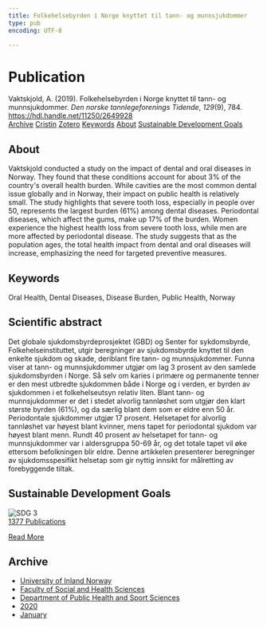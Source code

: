 ```yaml
---
title: Folkehelsebyrden i Norge knyttet til tann- og munnsjukdommer
type: pub
encoding: UTF-8

---
```

<h1>Publication</h1>
<article id="csl-bib-container-A8JSXQYA" class="csl-bib-container">
  <div class="csl-bib-body"> <div class="csl-entry">Vaktskjold, A. (2019). Folkehelsebyrden i Norge knyttet til tann- og munnsjukdommer. <i>Den norske tannlegeforenings Tidende</i>, <i>129</i>(9), 784. <a href="https://hdl.handle.net/11250/2649928">https://hdl.handle.net/11250/2649928</a></div> </div>
  <div class="csl-bib-buttons">
    <a href="#taxonomy-article-A8JSXQYA" alt="archive" class="csl-bib-button">Archive</a>
    <a href="https://app.cristin.no/results/show.jsf?id=1781762" alt="Cristin" class="csl-bib-button">Cristin</a>
    <a href="http://zotero.org/groups/5881554/items/A8JSXQYA" alt="Zotero" class="csl-bib-button">Zotero</a>
    <a href="#keywords-article-A8JSXQYA" alt="keywords" class="csl-bib-button">Keywords</a>
    <a href="#about-article-A8JSXQYA" alt="about_pub" class="csl-bib-button">About</a>
    <a href="#sdg-article-A8JSXQYA" alt="sdg" class="csl-bib-button">Sustainable Development Goals</a>
  </div>
  <div id="csl-bib-meta-container-A8JSXQYA"></div>
</article>
<div id="csl-bib-meta-A8JSXQYA" class="csl-bib-meta">
  <article id="about-article-A8JSXQYA" class="about_pub-article">
    <h1>About</h1>
    Vaktskjold conducted a study on the impact of dental and oral diseases in Norway. They found that these conditions account for about 3% of the country's overall health burden. While cavities are the most common dental issue globally and in Norway, their impact on public health is relatively small. The study highlights that severe tooth loss, especially in people over 50, represents the largest burden (61%) among dental diseases. Periodontal diseases, which affect the gums, make up 17% of the burden. Women experience the highest health loss from severe tooth loss, while men are more affected by periodontal disease. The study suggests that as the population ages, the total health impact from dental and oral diseases will increase, emphasizing the need for targeted preventive measures.
  </article>
  <article id="keywords-article-A8JSXQYA" class="keywords-article">
    <h1>Keywords</h1>
    Oral Health, Dental Diseases, Disease Burden, Public Health, Norway
  </article>
  <article id="abstract-article-A8JSXQYA" class="abstract-article">
    <h1>Scientific abstract</h1>
    Det globale sjukdomsbyrdeprosjektet (GBD) og Senter for sykdomsbyrde, Folkehelseinstituttet, utgir beregninger av sjukdomsbyrde knyttet til den enkelte sjukdom og skade, deriblant fire tann- og munnsjukdommer. Funna viser at tann- og munnsjukdommer utgjør om lag 3 prosent av den samlede sjukdomsbyrden i Norge. Så selv om karies i primære og permanente tenner er den mest utbredte sjukdommen både i Norge og i verden, er byrden av sjukdommen i et folkehelseutsyn relativ liten. Blant tann- og munnsjukdommer er det i stedet alvorlig tannløshet som utgjør den klart største byrden (61%), og da særlig blant dem som er eldre enn 50 år. Periodontale sjukdommer utgjør 17 prosent. Helsetapet for alvorlig tannløshet var høyest blant kvinner, mens tapet for periodontal sjukdom var høyest blant menn. Rundt 40 prosent av helsetapet for tann- og munnsjukdommer var i aldersgruppa 50-69 år, og det totale tapet vil øke ettersom befolkningen blir eldre. Denne artikkelen presenterer beregninger av sjukdomsspesifikt helsetap som gir nyttig innsikt for målretting av forebyggende tiltak.
  </article>
  <article id="sdg-article-A8JSXQYA" class="sdg-article">
    <h1>Sustainable Development Goals</h1>
    <div class="sdg-container"><div id="sdg3" class="sdg">
        <img src="{{< params subfolder >}}images/sdg/sdg03_en.png" class="image" alt="SDG 3">
        <div class="sdg-overlay">
          <a href="{{< params subfolder >}}en/archive/?sdg=3#archive" class="sdg-publication-count"><span>1377</span> Publications</a>
          <p><a href="https://sdgs.un.org/goals/goal3" class="sdg-read-more">Read More</a></p>
        </div>
      </div></div>
  </article>
  <article id="taxonomy-article-A8JSXQYA" class="taxonomy-article">
    <h1>Archive</h1>
    <ul>
      <li><a href="{{< params subfolder >}}en/archive/?key=3DCRN523">University of Inland Norway</a></li>
      <li><a href="{{< params subfolder >}}en/archive/?key=IDKFS3MX">Faculty of Social and Health Sciences</a></li>
      <li><a href="{{< params subfolder >}}en/archive/?key=FJXE3Z8X">Department of Public Health and Sport Sciences</a></li>
      <li><a href="{{< params subfolder >}}en/archive/?key=6ZJPMG9D">2020</a></li>
      <li><a href="{{< params subfolder >}}en/archive/?key=VMNMBFHC">January</a></li>
    </ul>
  </article>
</div>
